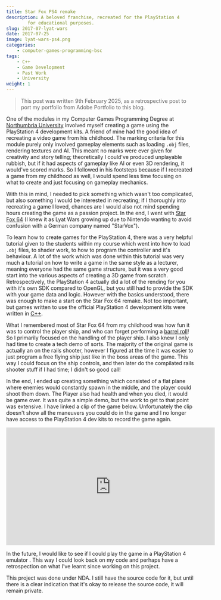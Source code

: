 ```yaml
---
title: Star Fox PS4 remake
description: A beloved franchise, recreated for the PlayStation 4 
        for educational purposes.
slug: 2017-07-lyat-wars
date: 2017-07-25
image: lyat-wars-ps4.png
categories:
    - computer-games-programming-bsc
tags:
    - C++
    - Game Development
    - Past Work
    - University
weight: 1
---
```


> This post was written 9th February 2025, as a retrospective post to port my portfolio from Adobe Portfolio to this blog.

One of the modules in my Computer Games Programming Degree at [Northumbria University](https://www.northumbria.ac.uk/) involved myself creating a game using the PlayStation 4 development kits. A friend of mine had the good idea of recreating a video game from his childhood. The marking criteria for this module purely only involved gameplay elements such as loading `.obj` files, rendering textures and AI. This meant no marks were ever given for creativity and story telling; theoretically I could've produced unplayable rubbish, but if it had aspects of gameplay like AI or even 3D rendering, it would've scored marks. So I followed in his footsteps because if I recreated a game from my childhood as well, I would spend less time focusing on what to create and just focusing on gameplay mechanics.

With this in mind, I needed to pick something which wasn't too complicated, but also something I would be interested in recreating; if I thoroughly into recreating a game I loved, chances are I would also not mind spending hours creating the game as a passion project. In the end, I went with [Star Fox 64](https://en.wikipedia.org/wiki/Star_Fox_64) (I knew it as Lyat Wars growing up due to Nintendo wanting to avoid confusion with a German company named "StarVox").

To learn how to create games for the PlayStation 4, there was a very helpful tutorial given to the students within my course which went into how to load `.obj` files, to shader work, to how to program the controller and it's behaviour. A lot of the work which was done within this tutorial was very much a tutorial on how to write a game in the same style as a lecturer, meaning everyone had the same game structure, but it was a very good start into the various aspects of creating a 3D game from scratch. Retrospectively, the PlayStation 4 actually did a lot of the rending for you with it's own SDK compared to OpenGL, but you still had to provide the SDK with your game data and logic. However with the basics understood, there was enough to make a start on the Star Fox 64 remake. Not too important, but games written to use the official PlayStation 4 development kits were written in [C++](https://en.wikipedia.org/wiki/C%2B%2B).

What I remembered most of Star Fox 64 from my childhood was how fun it was to control the player ship, and who can forget performing a [barrel roll](https://www.google.com/search?q=do+a+barrel+roll)! So I primarily focused on the handling of the player ship. I also knew I only had time to create a tech demo of sorts. The majority of the original game is actually an on the rails shooter, however I figured at the time it was easier to just program a free flying ship just like in the boss areas of the game. This way I could focus on the ship controls, and then later do the compilated rails shooter stuff if I had time; I didn't so good call!

In the end, I ended up creating something which consisted of a flat plane where enemies would constantly spawn in the middle, and the player could shoot them down. The Player also had health and when you died, it would be game over. It was quite a simple demo, but the work to get to that point was extensive. I have linked a clip of the game below. Unfortunately the clip doesn't show all the maneuvers you could do in the game and I no longer have access to the PlayStation 4 dev kits to record the game again.

<iframe width="560" height="315" src="https://www.youtube.com/embed/9XEttKAj2ak?si=iP7Pk1-EYiZJpoPU" title="YouTube video player" frameborder="0" allow="accelerometer; autoplay; clipboard-write; encrypted-media; gyroscope; picture-in-picture; web-share" referrerpolicy="strict-origin-when-cross-origin" allowfullscreen></iframe>

In the future, I would like to see if I could play the game in a PlayStation 4 emulator . This way I could look back on my code and perhaps have a retrospection on what I've learnt since working on this project.

This project was done under NDA. I still have the source code for it, but until there is a clear indication that it's okay to release the source code, it will remain private.

